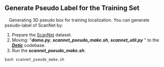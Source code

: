 ##  Generate Pseudo Label for the Training Set
&emsp;Generating 3D pseudo box for training localization. You can generate pseudo-label of ScanNet by:
1. Prepare the [ScanNet](https://github.com/lyhdet/OV-3DET/blob/main/Phase%201/Prepare_ScanNet.md) dataset.
2. Moving:  "***domo.py***, ***scannet_pseudo_make.sh***, ***scannet_util.py*** " to the ***[Detic](https://github.com/facebookresearch/Detic)*** codebase.
3. Run the ***scannet_pseudo_make.sh***:
~~~
bash scannet_pseudo_make.sh
~~~
